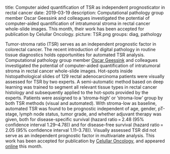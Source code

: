 title: Computer aided quantification of TSR as independent prognosticator in rectal cancer
date: 2019-03-19
description: Computational pathology group member Oscar Geessink and colleagues investigated the potential of computer-aided quantification of intratumoral stroma in rectal cancer whole-slide images. This month, their work has been accepted for publication by Celullar Oncology.
picture: TSR.png
groups: diag, pathology

Tumor-stroma ratio (TSR) serves as an independent prognostic factor in colorectal cancer. The recent introduction of digital pathology in routine tissue diagnostics holds opportunities for automated TSR analysis. Computational pathology group member <a href= "https://www.computationalpathologygroup.eu/members/oscar-geessink/">Oscar Geessink</a>  and colleagues investigated the potential of computer-aided quantification of intratumoral stroma in rectal cancer whole-slide images. Hot-spots inside histopathological slides of 129 rectal adenocarcinoma patients were visually assessed for TSR by two experts. A semi-automatic method based on deep learning was trained to segment all relevant tissue types in rectal cancer histology and subsequently applied to the hot-spots provided by the experts. Patients were assigned to a ‘stroma-high’ or ‘stroma-low’ group by both TSR methods (visual and automated). With stroma-low as baseline, automated TSR was found to be prognostic independent of age, gender, pT-stage, lymph node status, tumor grade, and whether adjuvant therapy was given, both for disease-specific survival (hazard ratio = 2.48 (95% confidence interval 1.29–4.78)) and for disease-free survival (hazard ratio = 2.05 (95% confidence interval 1.11–3.78)). Visually assessed TSR did not serve as an independent prognostic factor in multivariate analysis. This work has been accepted for publication by <a href= "https://link.springer.com/journal/13402">Celullar Oncology</a>, and appeared <a href= "https://link.springer.com/article/10.1007%2Fs13402-019-00429-z">online</a> this month.
